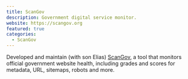 ```yaml
---
title: ScanGov
description: Government digital service monitor.
website: https://scangov.org
featured: true
categories:
  - ScanGov
---
```


Developed and maintain (with son Elias) [ScanGov](https://scangov.org), a tool that monitors official government website health, including grades and scores for metadata, URL, sitemaps, robots and more.